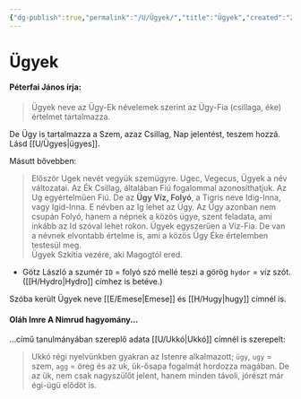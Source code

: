```yaml
---
{"dg-publish":true,"permalink":"/U/Ügyek/","title":"Ügyek","created":"2025-09-28T17:59","updated":"2025-09-28T18:00"}
---
```



# Ügyek

#### Péterfai János írja:

> Ügyek neve az Ügy-Ek névelemek szerint az Ügy-Fia (csillaga, éke) értelmet tartalmazza.  

De Ügy is tartalmazza a Szem, azaz Csillag, Nap jelentést, teszem hozzá. Lásd [[U/Ügyes\|ügyes]].  

Másutt bővebben:  
> Először Ugek nevét vegyük szemügyre. Ugec, Vegecus, Ügyek a név változatai. Az Ék Csillag, általában Fiú fogalommal azonosíthatjuk. Az Ug egyértelműen Fiú. De az **Ügy Víz, Folyó**, a Tigris neve Idig-Inna, vagy Igid-Inna. E névben az Ig lehet az Ügy. Az Ügy azonban nem csupán Folyó, hanem a népnek a közös ügye, szent feladata, ami inkább az Id szóval lehet rokon. Ügyek egyszerűen a Víz-Fia. De van a névnek elvontabb értelme is, ami a közös Ügy Éke értelemben testesül meg.  
> Ügyek Szkítia vezére, aki Magogtól ered.  
- Götz László a szumér `ID` = folyó szó mellé teszi a görög `hydor` = víz szót. ([[H/Hydro\|Hydro]] címhez is betéve.)

Szóba került Ügyek neve [[E/Emese\|Emese]] és [[H/Hugy\|hugy]] címnél is.  

#### Oláh Imre A Nimrud hagyomány...

...című tanulmányában szereplő adata [[U/Ukkó\|Ukkó]] címnél is szerepelt:  
> Ukkó régi nyelvünkben gyakran az Istenre alkalmazott; `ügy`, `ugy` = szem, `agg` = öreg és az uk, ük-ősapa fogalmát hordozza magában. De az ük, nem csak nagyszülőt jelent, hanem minden távoli, jórészt már égi-ügü elődöt is.  